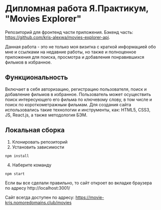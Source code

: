 # Дипломная работа Я.Практикум, "Movies Explorer"
Репозиторий для фронтенд части приложения. Бэкенд часть: https://github.com/kris-alexwa/movies-explorer-api.

Данная работа - это не только моя визитка с краткой информацией обо мне и ссылками на недавние работы, но также и полноценное приложения для поиска, просмотра и добавления понравившихся фильмов в избранное.

## Функциональность

Включает в себя авторизацию, регистрацию пользователя, поиск и добавление фильмов в избранное. Пользователь может осуществить поиск интересующего его фильма по ключевому слову, в том числе и поиск по короткометражным фильмам. 
Для создания сайта использовались такие технологии и инструменты, как: HTML5, CSS3, JS, React.js, а также методология БЭМ.

## Локальная сборка

1. Клонировать репозиторий
2. Установить зависимости
``` 
npm install
```
4. Наберите команду
```
npm start
```
Если вы все сделали правильно, то сайт откроет во вкладке браузера по адресу http://localhost:3001/

Сайт всегда доступен по адресу: https://movie-kris.nomoredomains.club/movies
